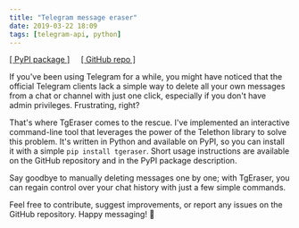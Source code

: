 ```yaml
---
title: "Telegram message eraser"
date: 2019-03-22 18:09
tags: [telegram-api, python]
---
```


[[ PyPI package ]](https://pypi.org/project/tgeraser/)&nbsp;&nbsp;&nbsp;&nbsp;&nbsp;[[ GitHub repo ]](https://github.com/en9inerd/tgeraser)

If you've been using Telegram for a while, you might have noticed that the official Telegram clients lack a simple way to delete all your own messages from a chat or channel with just one click, especially if you don't have admin privileges. Frustrating, right?

That's where TgEraser comes to the rescue. I've implemented an interactive command-line tool that leverages the power of the Telethon library to solve this problem. It's written in Python and available on PyPI, so you can install it with a simple `pip install tgeraser`. Short usage instructions are available on the GitHub repository and in the PyPI package description.

Say goodbye to manually deleting messages one by one; with TgEraser, you can regain control over your chat history with just a few simple commands.

Feel free to contribute, suggest improvements, or report any issues on the GitHub repository. Happy messaging! :rocket:
